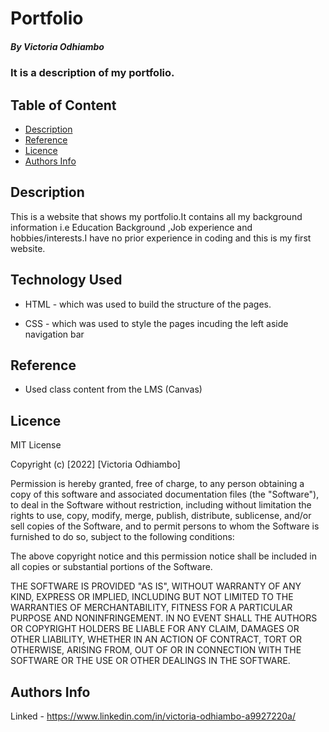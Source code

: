 # Portfolio
 
 ##### By Victoria Odhiambo
 ### It is a description of my portfolio.
 
 ## Table of Content
 
 + [Description](#description)
 + [Reference](#reference)
 + [Licence](#licence)
 + [Authors Info](#author-Info)
 
 ## Description
 <p>This is  a website that shows my portfolio.It contains all my background information i.e Education Background ,Job experience and hobbies/interests.I have no prior experience in coding and this is my first website.</p>
 

 ## Technology Used
 * HTML - which was used to build the structure of the pages.
 
 * CSS - which was used to style the pages incuding the left aside navigation bar
 
 ## Reference
 * Used class content from the LMS (Canvas)

 
 ## Licence
 
 MIT License
 
 Copyright (c) [2022] [Victoria Odhiambo]
 
 Permission is hereby granted, free of charge, to any person obtaining a copy
 of this software and associated documentation files (the "Software"), to deal
 in the Software without restriction, including without limitation the rights
 to use, copy, modify, merge, publish, distribute, sublicense, and/or sell
 copies of the Software, and to permit persons to whom the Software is
 furnished to do so, subject to the following conditions:
 
 The above copyright notice and this permission notice shall be included in all
 copies or substantial portions of the Software.
 
 THE SOFTWARE IS PROVIDED "AS IS", WITHOUT WARRANTY OF ANY KIND, EXPRESS OR
 IMPLIED, INCLUDING BUT NOT LIMITED TO THE WARRANTIES OF MERCHANTABILITY,
 FITNESS FOR A PARTICULAR PURPOSE AND NONINFRINGEMENT. IN NO EVENT SHALL THE
 AUTHORS OR COPYRIGHT HOLDERS BE LIABLE FOR ANY CLAIM, DAMAGES OR OTHER
 LIABILITY, WHETHER IN AN ACTION OF CONTRACT, TORT OR OTHERWISE, ARISING FROM,
 OUT OF OR IN CONNECTION WITH THE SOFTWARE OR THE USE OR OTHER DEALINGS IN THE
 SOFTWARE.
 

 
 ## Authors Info

 
 Linked - https://www.linkedin.com/in/victoria-odhiambo-a9927220a/
 
